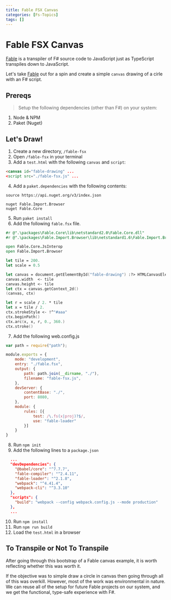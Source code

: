 ```yaml
---
title: Fable FSX Canvas
categories: [Fs-Topics]
tags: []
---
```


# Fable FSX Canvas

[Fable](https://fable.io/) is a transpiler of F# source code to JavaScript just as TypeScript transpiles down to JavaScript.

Let's take [Fable](https://fable.io/) out for a spin and create a simple `canvas` drawing of a cirle with an F# script.

<canvas id="fable-drawing"></canvas>
<script src="/assets/js/scripts/fable-fsx.js"></script>

## Prereqs

> Setup the following dependencies (other than F#) on your system:

1. Node & NPM
2. Paket (Nuget)

## Let's Draw!

1. Create a new directory, `/fable-fsx`
2. Open `/fable-fsx` in your terminal
3. Add a `test.html` with the following `canvas` and `script`:

```html
<canvas id="fable-drawing" ...
<script src="./fable-fsx.js" ...
```

4. Add a `paket.dependencies` with the following contents:

```
source https://api.nuget.org/v3/index.json

nuget Fable.Import.Browser
nuget Fable.Core
```

5. Run `paket install`
6. Add the following `fable.fsx` file.

```fsharp
#r @".\packages\Fable.Core\lib\netstandard2.0\Fable.Core.dll"
#r @".\packages\Fable.Import.Browser\lib\netstandard1.6\Fable.Import.Browser.dll"

open Fable.Core.JsInterop
open Fable.Import.Browser

let tile = 200.
let scale = 0.5

let canvas = document.getElementById("fable-drawing") :?> HTMLCanvasElement
canvas.width  <- tile
canvas.height <- tile
let ctx = canvas.getContext_2d()
(canvas, ctx)

let r = scale / 2. * tile
let x = tile / 2.
ctx.strokeStyle <- !^"#aaa"
ctx.beginPath()
ctx.arc(x, x, r, 0., 360.)
ctx.stroke()
```

7. Add the following web.config.js 

```javascript
var path = require("path");

module.exports = {
    mode: "development",
    entry: "./fable.fsx",
    output: {
        path: path.join(__dirname, "./"),
        filename: "fable-fsx.js",
    },
    devServer: {
        contentBase: "./",
        port: 8080,
    },
    module: {
        rules: [{
            test: /\.fs(x|proj)?$/,
            use: "fable-loader"
        }]
    }
}
```

8. Run `npm init`
9. Add the following lines to a `package.json`

```json
  ...
  "devDependencies": {
    "@babel/core": "^7.7.7",
    "fable-compiler": "^2.4.11",
    "fable-loader": "^2.1.8",
    "webpack": "^4.41.4",
    "webpack-cli": "^3.3.10"
  },
  "scripts": {
    "build": "webpack --config webpack.config.js --mode production"
  },
  ...
```

10. Run `npm install`
11. Run `npm run build`
12. Load the `test.html` in a browser

## To Transpile or Not To Transpile

After going through this bootstrap of a Fable canvas example, it is worth reflecting whether this was worth it.  

If the objective was to simple draw a circle in canvas then going through all of this was overkill.  However, most of the work was environmental in nature.  We can reuse all of the setup for future Fable projects on our system, and we get the functional, type-safe experience with F#.  